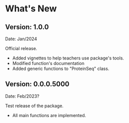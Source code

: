 # What's New

## Version: 1.0.0
Date: Jan/2024

Official release.
* Added vignettes to help teachers use package's tools.
* Modified function's documentation
* Added generic functions to "ProteinSeq" class.

## Version: 0.0.0.5000
Date: Feb/2023?

Test release of the package.
* All main functions are implemented.